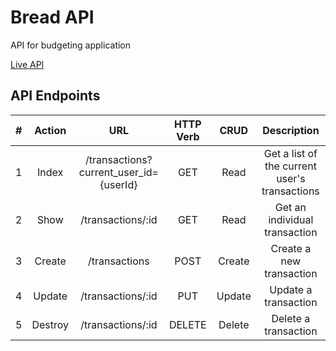 # Bread API

API for budgeting application


[Live API](https://bread-api.onrender.com)

## API Endpoints
| #      | Action      | URL                                     | HTTP Verb  | CRUD   | Description                                   |
| :----: | :----:      | :----:                                  |   :----:   | :----: | :----:                                        |
| 1      | Index       | /transactions?current_user_id={userId}  | GET        | Read   | Get a list of the current user's transactions |
| 2      | Show        | /transactions/:id                       | GET        | Read   | Get an individual transaction                 |
| 3      | Create      | /transactions                           | POST       | Create | Create a new transaction                      |
| 4      | Update      | /transactions/:id                       | PUT        | Update | Update a transaction                          |
| 5      | Destroy     | /transactions/:id                       | DELETE     | Delete | Delete a transaction                          |
